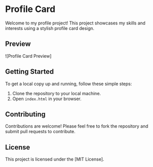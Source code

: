 # Profile Card

Welcome to my profile project! This project showcases my skills and interests using a stylish profile card design.

## Preview

![Profile Card Preview]


## Getting Started

To get a local copy up and running, follow these simple steps:

1. Clone the repository to your local machine.
2. Open `index.html` in your browser.

## Contributing

Contributions are welcome! Please feel free to fork the repository and submit pull requests to contribute.

## License

This project is licensed under the [MIT License].
